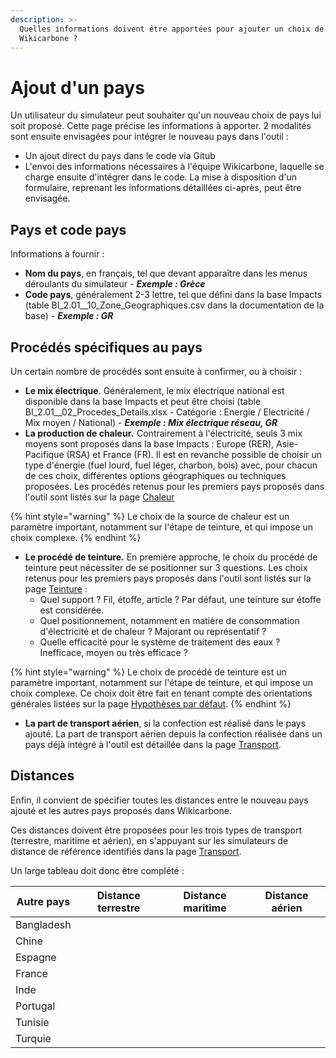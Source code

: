```yaml
---
description: >-
  Quelles informations doivent être apportées pour ajouter un choix de pays dans
  Wikicarbone ?
---
```


# Ajout d'un pays

Un utilisateur du simulateur peut souhaiter qu'un nouveau choix de pays lui soit proposé. Cette page précise les informations à apporter. 2 modalités sont ensuite envisagées pour intégrer le nouveau pays dans l'outil :&#x20;

* Un ajout direct du pays dans le code via Gitub
* L'envoi des informations nécessaires à l'équipe Wikicarbone, laquelle se charge ensuite d'intégrer dans le code. La mise à disposition d'un formulaire, reprenant les informations détaillées ci-après, peut être envisagée.

## Pays et code pays

Informations à fournir :&#x20;

* **Nom du pays**, en français, tel que devant apparaître dans les menus déroulants du simulateur - _**Exemple : Grèce**_
* **Code pays**, généralement 2-3 lettre, tel que défini dans la base Impacts (table BI\_2.01\_\_10\_Zone\_Geographiques.csv dans la documentation de la base) - _**Exemple : GR**_

## Procédés spécifiques au pays

Un certain nombre de procédés sont ensuite à confirmer, ou à choisir :&#x20;

* **Le mix électrique**. Généralement, le mix électrique national est disponible dans la base Impacts et peut être choisi (table BI\_2.01\_\_02\_Procedes\_Details.xlsx - Catégorie : Energie / Electricité / Mix moyen / National) - _**Exemple : Mix électrique réseau, GR**_
* **La production de chaleur**_**.**_ Contrairement à l'électricité, seuls 3 mix moyens sont proposés dans la base Impacts : Europe (RER), Asie-Pacifique (RSA) et France (FR). Il est en revanche possible de choisir un type d'énergie (fuel lourd, fuel léger, charbon, bois) avec, pour chacun de ces choix, différentes options géographiques ou techniques proposées. Les procédés retenus pour les premiers pays proposés dans l'outil sont listés sur la page [Chaleur](chaleur.md)

{% hint style="warning" %}
Le choix de la source de chaleur est un paramètre important, notamment sur l'étape de teinture, et qui impose un choix complexe.
{% endhint %}

* **Le procédé de teinture.** En première approche, le choix du procédé de teinture peut nécessiter de se positionner sur 3 questions. Les choix retenus pour les premiers pays proposés dans l'outil sont listés sur la page [Teinture](teinture.md) :&#x20;
  * Quel support ? Fil, étoffe, article ? Par défaut, une teinture sur étoffe est considérée.
  * Quel positionnement, notamment en matière de consommation d'électricité et de chaleur ? Majorant ou représentatif ?
  * Quelle efficacité pour le système de traitement des eaux ? Inefficace, moyen ou très efficace ?

{% hint style="warning" %}
Le choix de procédé de teinture est un paramètre important, notamment sur l'étape de teinture, et qui impose un choix complexe. Ce choix doit être fait en tenant compte des orientations générales listées sur la page [Hypothèses par défaut](hypotheses-par-defaut.md).
{% endhint %}

* **La part de transport aérien**, si la confection est réalisé dans le pays ajouté. La part de transport aérien depuis la confection réalisée dans un pays déjà intégré à l'outil est détaillée dans la page [Transport](ajout-dun-pays.md#transports).

## Distances

Enfin, il convient de spécifier toutes les distances entre le nouveau pays ajouté et les autres pays proposés dans Wikicarbone.

Ces distances doivent être proposées pour les trois types de transport (terrestre, maritime et aérien), en s'appuyant sur les simulateurs de distance de référence identifiés dans la page [Transport](transport.md).

Un large tableau doit donc être complété :&#x20;

| Autre pays | Distance terrestre | Distance maritime | Distance aérien |
| ---------- | ------------------ | ----------------- | --------------- |
| Bangladesh |                    |                   |                 |
| Chine      |                    |                   |                 |
| Espagne    |                    |                   |                 |
| France     |                    |                   |                 |
| Inde       |                    |                   |                 |
| Portugal   |                    |                   |                 |
| Tunisie    |                    |                   |                 |
| Turquie    |                    |                   |                 |


